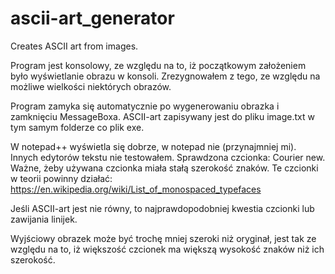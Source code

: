 # ascii-art_generator
Creates ASCII art from images.

Program jest konsolowy, ze względu na to, iż początkowym założeniem było wyświetlanie obrazu w konsoli.
Zrezygnowałem z tego, ze względu na możliwe wielkości niektórych obrazów.

Program zamyka się automatycznie po wygenerowaniu obrazka i zamknięciu MessageBoxa.
ASCII-art zapisywany jest do pliku image.txt w tym samym folderze co plik exe.

W notepad++ wyświetla się dobrze, w notepad nie (przynajmniej mi). Innych edytorów tekstu nie testowałem.
Sprawdzona czcionka: Courier new. Ważne, żeby używana czcionka miała stałą szerokość znaków.
Te czcionki w teorii powinny działać: https://en.wikipedia.org/wiki/List_of_monospaced_typefaces

Jeśli ASCII-art jest nie równy, to najprawdopodobniej kwestia czcionki lub zawijania linijek.

Wyjściowy obrazek może być trochę mniej szeroki niż oryginał, jest tak ze względu na to, iż większość czcionek 
ma większą wysokość znaków niż ich szerokość.
